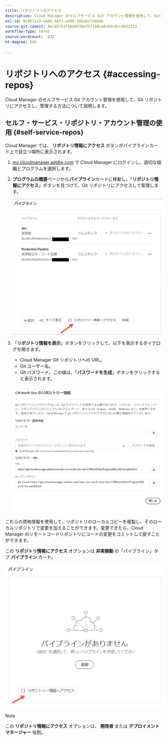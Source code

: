 ```yaml
---
title: リポジトリへのアクセス
description: Cloud Manager のセルフサービス Git アカウント管理を使用して、Git リポジトリにアクセスし、管理する方法について説明します。
exl-id: 0c0671a3-e400-46f3-ad86-166a6cfdd44b
source-git-commit: 9ec45753f56d0576e75f148ca0165c0ccd621f23
workflow-type: tm+mt
source-wordcount: '232'
ht-degree: 54%

---
```


# リポジトリへのアクセス {#accessing-repos}

Cloud Manager のセルフサービス Git アカウント管理を使用して、Git リポジトリにアクセスし、管理する方法について説明します。

## セルフ・サービス・リポジトリ・アカウント管理の使用 {#self-service-repos}

Cloud Manager では、 **リポジトリ情報にアクセス** ボタンがパイプラインカード上で目立つ場所に表示されます。

1. [my.cloudmanager.adobe.com](https://my.cloudmanager.adobe.com/) で Cloud Manager にログインし、適切な組織とプログラムを選択します。

1. **プログラムの概要**&#x200B;ページから&#x200B;**パイプライン**&#x200B;カードに移動し、「**リポジトリ情報にアクセス**」ボタンを見つけて、Git リポジトリにアクセスして管理します。

   ![環境カードの「リポジトリ情報にアクセス」ボタン](/help/implementing/cloud-manager/assets/repos/access-repo1.png)

1. 「**リポジトリ情報を表示**」ボタンをクリックして、以下を表示するダイアログを開きます。

   * Cloud Manager Git リポジトリへの URL。
   * Git ユーザー名。
   * Git パスワード。この値は、「**パスワードを生成**」ボタンをクリックすると表示されます。

   ![リポジトリ情報表示](/help/implementing/cloud-manager/assets/repos/access-repo-create.png)

これらの資格情報を使用して、リポジトリのローカルコピーを複製し、そのローカルリポジトリで変更を加えることができます。変更できたら、Cloud Manager のリモートコードリポジトリにコードの変更をコミットして戻すことができます。

この **リポジトリ情報にアクセス** オプションは **非実稼動** の「パイプライン」タブ **パイプライン** カード。

![非実稼動タブの「リポジトリ情報」ボタンにアクセス](/help/implementing/cloud-manager/assets/repos/access-repo-nonprod.png)

>[!NOTE]
>
>この **リポジトリ情報にアクセス** オプションは、 **開発者** または **デプロイメントマネージャー** 役割。
